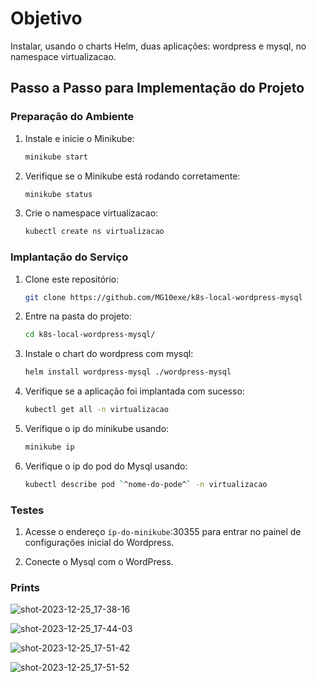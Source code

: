 # Objetivo

Instalar, usando o charts Helm, duas aplicações: wordpress e mysql, no namespace virtualizacao.

## Passo a Passo para Implementação do Projeto

### Preparação do Ambiente

1. Instale e inicie o Minikube:
   ```bash
   minikube start
   ```
2. Verifique se o Minikube está rodando corretamente:
    ```bash
    minikube status
    ```
3. Crie o namespace virtualizacao:
   ```bash
   kubectl create ns virtualizacao
   ```

### Implantação do Serviço

1. Clone este repositório:
   ```bash
   git clone https://github.com/MG10exe/k8s-local-wordpress-mysql
   ```
2. Entre na pasta do projeto:
    ```bash
    cd k8s-local-wordpress-mysql/
    ```
3. Instale o chart do wordpress com mysql:
    ```bash
    helm install wordpress-mysql ./wordpress-mysql
    ```
4. Verifique se a aplicação foi implantada com sucesso:
    ```bash
    kubectl get all -n virtualizacao
    ```
5. Verifique o ip do minikube usando:
    ```bash
    minikube ip
    ```
6. Verifique o ip do pod do Mysql usando:
    ```bash
    kubectl describe pod `^nome-do-pode^` -n virtualizacao
    ```   

### Testes

1. Acesse o endereço `íp-do-minikube`:30355 para entrar no painel de configurações inicial do Wordpress.

2. Conecte o Mysql com o WordPress.

### Prints

![shot-2023-12-25_17-38-16](https://github.com/MG10exe/k8s-local-wordpress-mysql/assets/61914401/c853ee05-f928-418b-926a-ff4491e8cc89)

![shot-2023-12-25_17-44-03](https://github.com/MG10exe/k8s-local-wordpress-mysql/assets/61914401/cf4c7c47-bf8e-43d5-b88a-fa1106849c48)

![shot-2023-12-25_17-51-42](https://github.com/MG10exe/k8s-local-wordpress-mysql/assets/61914401/b628bb03-493a-4247-a016-589bdf25adca)

![shot-2023-12-25_17-51-52](https://github.com/MG10exe/k8s-local-wordpress-mysql/assets/61914401/9c0613e1-1612-45a4-8484-9ef841a5f53d)
